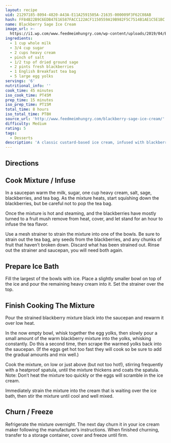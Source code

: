 ```yaml
---
layout: recipe
uid: 21297185-8094-4820-A43A-E11A2591505A-21635-000009F3F62C08AB
hash: FF84B22B9C6EDB47E16587FACC122ACF1150559A19B982F5C7514B1AE1C5E1BC
name: Blackberry Sage Ice Cream
image_url: >-
  https://i1.wp.com/www.feedmeimhungry.com/wp-content/uploads/2019/04/BlackberrySageICeCreamTwo.jpg?resize=681%2C1024
ingredients:
  - 1 cup whole milk
  - 3/4 cup sugar
  - 2 cups heavy cream
  - pinch of salt
  - 1/2 tsp of dried ground sage
  - 2 pints fresh blackberries
  - 1 English Breakfast tea bag
  - 5 large egg yolks
servings: '6'
nutritional_info: ''
cook_time: 45 minutes
iso_cook_time: PT45M
prep_time: 15 minutes
iso_prep_time: PT15M
total_time: 8 hours
iso_total_time: PT8H
source_url: 'http://www.feedmeimhungry.com/blackberry-sage-ice-cream/'
difficulty: Medium
rating: 5
tags:
  - Desserts
description: 'A classic custard-based ice cream, infused with blackberry and sage flavors.'
---
```

## Directions

## Cook Mixture / Infuse

In a saucepan warm the milk, sugar, one cup heavy cream, salt, sage, blackberries, and tea bag. As the mixture heats, start squishing down the blackberries, but be careful not to pop the tea bag.

Once the mixture is hot and steaming, and the blackberries have mostly turned to a fruit mush remove from heat, cover, and let stand for an hour to infuse the tea flavor.

Use a mesh strainer to strain the mixture into one of the bowls. Be sure to strain out the tea bag, any seeds from the blackberries, and any chunks of fruit that haven’t broken down. Discard what has been strained out. Rinse out the strainer and saucepan, you will need both again.

## Prepare Ice Bath

Fill the largest of the bowls with ice. Place a slightly smaller bowl on top of the ice and pour the remaining heavy cream into it. Set the strainer over the top.

## Finish Cooking The Mixture

Pour the strained blackberry mixture black into the saucepan and rewarm it over low heat.

In the now empty bowl, whisk together the egg yolks, then slowly pour a small amount of the warm blackberry mixture into the yolks, whisking constantly. Do this a second time, then scrape the warmed yolks back into the saucepan. (If the eggs get hot too fast they will cook so be sure to add the gradual amounts and mix well.)

Cook the mixture, on low or just above (but not too hot!), stirring frequently with a heatproof spatula, until the mixture thickens and coats the spatula. Note: Don’t heat the mixture too quickly or the eggs will scramble in the ice cream.

Immediately strain the mixture into the cream that is waiting over the ice bath, then stir the mixture until cool and well mixed.

## Churn / Freeze

Refrigerate the mixture overnight. The next day churn it in your ice cream maker following the manufacturer’s instructions. When finished churning, transfer to a storage container, cover and freeze until firm.

